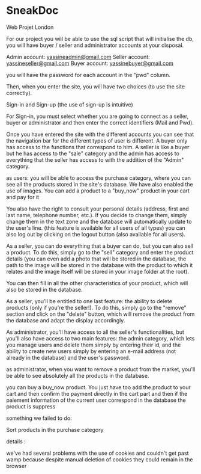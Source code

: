 # SneakDoc
 Web Projet London

For our project you will be able to use the sql script that will initialise the db, you will have buyer / seller and administrator accounts at your disposal. 

Admin account: yassineadmin@gmail.com
Seller account: yassineseller@gmail.com
Buyer account: yassinebuyer@gmail.com

you will have the password for each account in the "pwd" column. 

Then, when you enter the site, you will have two choices (to use the site correctly). 

Sign-in and Sign-up (the use of sign-up is intuitive)

For Sign-in, you must select whether you are going to connect as a seller, buyer or administrator and then enter the correct identifiers (Mail and Pwd).

Once you have entered the site with the different accounts you can see that the navigation bar for the different types of user is different. A buyer only has access to the functions that correspond to him. A seller is like a buyer but he has access to the "sale" category and the admin has access to everything that the seller has access to with the addition of the "Admin" category.

as users: you will be able to access the purchase category, where you can see all the products stored in the site's database. We have also enabled the use of images. You can add a product to a "buy_now" product in your cart and pay for it

You also have the right to consult your personal details (address, first and last name, telephone number, etc.). If you decide to change them, simply change them in the text zone and the database will automatically update to the user's line. (this feature is available for all users of all types)
you can also log out by clicking on the logout button (also available for all users).

As a seller, you can do everything that a buyer can do, but you can also sell a product. To do this, simply go to the "sell" category and enter the product details (you can even add a photo that will be stored in the database, the path to the image will be stored in the database with the product to which it relates and the image itself will be stored in your image folder at the root).

You can then fill in all the other characteristics of your product, which will also be stored in the database. 

As a seller, you'll be entitled to one last feature: the ability to delete products (only if you're the seller!). To do this, simply go to the "remove" section and click on the "delete" button, which will remove the product from the database and adapt the display accordingly. 

As administrator, you'll have access to all the seller's functionalities, but you'll also have access to two main features: the admin category, which lets you manage users and delete them simply by entering their id, and the ability to create new users simply by entering an e-mail address (not already in the database) and the user's password.

as administrator, when you want to remove a product from the market, you'll be able to see absolutely all the products in the database.

you can buy a buy_now product. You just have too add the product to your cart and then confirm the payment directly in the cart part and then if the paiement information of the current user correspond in the database the product is suppress

something we failed to do: 

Sort products in the purchase category

details : 

we've had several problems with the use of cookies and couldn't get past wamp because despite manual deletion of cookies they could remain in the browser


